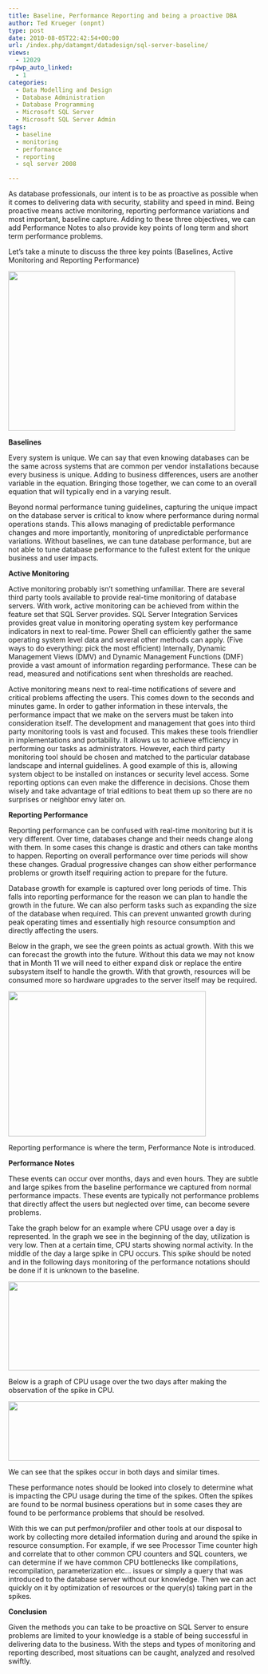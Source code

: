 ```yaml
---
title: Baseline, Performance Reporting and being a proactive DBA
author: Ted Krueger (onpnt)
type: post
date: 2010-08-05T22:42:54+00:00
url: /index.php/datamgmt/datadesign/sql-server-baseline/
views:
  - 12029
rp4wp_auto_linked:
  - 1
categories:
  - Data Modelling and Design
  - Database Administration
  - Database Programming
  - Microsoft SQL Server
  - Microsoft SQL Server Admin
tags:
  - baseline
  - monitoring
  - performance
  - reporting
  - sql server 2008

---
```

As database professionals, our intent is to be as proactive as possible when it comes to delivering data with security, stability and speed in mind. Being proactive means active monitoring, reporting performance variations and most important, baseline capture. Adding to these three objectives, we can add Performance Notes to also provide key points of long term and short term performance problems. 

Let&#8217;s take a minute to discuss the three key points (Baselines, Active Monitoring and Reporting Performance)

<div class="image_block">
  <img src="/wp-content/uploads/blogs/DataMgmt/sbTightRope.jpg" alt="" title="" width="455" height="320" />
</div>

**Baselines**

Every system is unique. We can say that even knowing databases can be the same across systems that are common per vendor installations because every business is unique. Adding to business differences, users are another variable in the equation. Bringing those together, we can come to an overall equation that will typically end in a varying result.

Beyond normal performance tuning guidelines, capturing the unique impact on the database server is critical to know where performance during normal operations stands. This allows managing of predictable performance changes and more importantly, monitoring of unpredictable performance variations. Without baselines, we can tune database performance, but are not able to tune database performance to the fullest extent for the unique business and user impacts.

**Active Monitoring**

Active monitoring probably isn’t something unfamiliar. There are several third party tools available to provide real-time monitoring of database servers. With work, active monitoring can be achieved from within the feature set that SQL Server provides. SQL Server Integration Services provides great value in monitoring operating system key performance indicators in next to real-time. Power Shell can efficiently gather the same operating system level data and several other methods can apply. (Five ways to do everything: pick the most efficient) Internally, Dynamic Management Views (DMV) and Dynamic Management Functions (DMF) provide a vast amount of information regarding performance. These can be read, measured and notifications sent when thresholds are reached. 

Active monitoring means next to real-time notifications of severe and critical problems affecting the users. This comes down to the seconds and minutes game. In order to gather information in these intervals, the performance impact that we make on the servers must be taken into consideration itself. The development and management that goes into third party monitoring tools is vast and focused. This makes these tools friendlier in implementations and portability. It allows us to achieve efficiency in performing our tasks as administrators. However, each third party monitoring tool should be chosen and matched to the particular database landscape and internal guidelines. A good example of this is, allowing system object to be installed on instances or security level access. Some reporting options can even make the difference in decisions. Chose them wisely and take advantage of trial editions to beat them up so there are no surprises or neighbor envy later on.

**Reporting Performance**

Reporting performance can be confused with real-time monitoring but it is very different. Over time, databases change and their needs change along with them. In some cases this change is drastic and others can take months to happen. Reporting on overall performance over time periods will show these changes. Gradual progressive changes can show either performance problems or growth itself requiring action to prepare for the future.

Database growth for example is captured over long periods of time. This falls into reporting performance for the reason we can plan to handle the growth in the future. We can also perform tasks such as expanding the size of the database when required. This can prevent unwanted growth during peak operating times and essentially high resource consumption and directly affecting the users.
  
Below in the graph, we see the green points as actual growth. With this we can forecast the growth into the future. Without this data we may not know that in Month 11 we will need to either expand disk or replace the entire subsystem itself to handle the growth. With that growth, resources will be consumed more so hardware upgrades to the server itself may be required.

<div class="image_block">
  <img src="/wp-content/uploads/blogs/DataMgmt/baseline_1.gif" alt="" title="" width="396" height="291" />
</div>

Reporting performance is where the term, Performance Note is introduced. 

**Performance Notes**

These events can occur over months, days and even hours. They are subtle and large spikes from the baseline performance we captured from normal performance impacts. These events are typically not performance problems that directly affect the users but neglected over time, can become severe problems.

Take the graph below for an example where CPU usage over a day is represented. In the graph we see in the beginning of the day, utilization is very low. Then at a certain time, CPU starts showing normal activity. In the middle of the day a large spike in CPU occurs. This spike should be noted and in the following days monitoring of the performance notations should be done if it is unknown to the baseline.

<div class="image_block">
  <img src="/wp-content/uploads/blogs/DataMgmt/baseline_2.gif" alt="" title="" width="628" height="178" />
</div>

Below is a graph of CPU usage over the two days after making the observation of the spike in CPU.

<div class="image_block">
  <img src="/wp-content/uploads/blogs/DataMgmt/baseline_3.gif" alt="" title="" width="628" height="119" />
</div>

We can see that the spikes occur in both days and similar times.
  
These performance notes should be looked into closely to determine what is impacting the CPU usage during the time of the spikes. Often the spikes are found to be normal business operations but in some cases they are found to be performance problems that should be resolved.

With this we can put perfmon/profiler and other tools at our disposal to work by collecting more detailed information during and around the spike in resource consumption. For example, if we see Processor Time counter high and correlate that to other common CPU counters and SQL counters, we can determine if we have common CPU bottlenecks like compilations, recompilation, parameterization etc&#8230; issues or simply a query that was introduced to the database server without our knowledge. Then we can act quickly on it by optimization of resources or the query(s) taking part in the spikes.

**Conclusion**

Given the methods you can take to be proactive on SQL Server to ensure problems are limited to your knowledge is a stable of being successful in delivering data to the business. With the steps and types of monitoring and reporting described, most situations can be caught, analyzed and resolved swiftly.